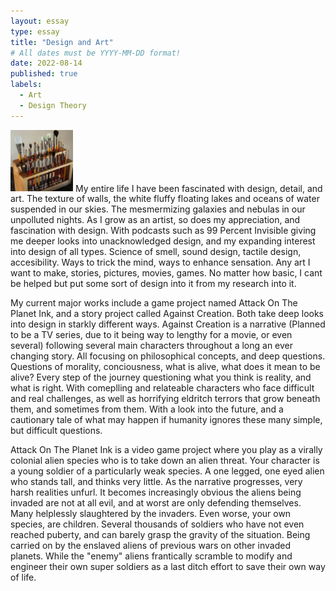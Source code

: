 ```yaml
---
layout: essay
type: essay
title: "Design and Art"
# All dates must be YYYY-MM-DD format!
date: 2022-08-14
published: true
labels:
  - Art
  - Design Theory
---
```


<img width="100px" class="rounded float-start pe-4" src="../img/igniting/paintbrushes.jpg">
My entire life I have been fascinated with design, detail, and art. The texture of walls, the white fluffy floating lakes and oceans of water suspended in our skies. The mesmermizing galaxies and nebulas in our unpolluted nights. As I grow as an artist, so does my appreciation, and fascination with design. With podcasts such as 99 Percent Invisible giving me deeper looks into unacknowledged design, and my expanding interest into design of all types. Science of smell, sound design, tactile design, accesibility. Ways to trick the mind, ways to enhance sensation. Any art I want to make, stories, pictures, movies, games. No matter how basic, I cant be helped but put some sort of design into it from my research into it.

My current major works include a game project named Attack On The Planet Ink, and a story project called Against Creation. Both take deep looks into design in starkly different ways. Against Creation is a narrative (Planned to be a TV series, due to it being way to lengthy for a movie, or even several) following several main characters throughout a long an ever changing story. All focusing on philosophical concepts, and deep questions. Questions of morality, conciousness, what is alive, what does it mean to be alive? Every step of the journey questioning what you think is reality, and what is right. With comeplling and relateable characters who face difficult and real challenges, as well as horrifying eldritch terrors that grow beneath them, and sometimes from them. With a look into the future, and a cautionary tale of what may happen if humanity ignores these many simple, but difficult questions.

Attack On The Planet Ink is a video game project where you play as a virally colonial alien species who is to take down an alien threat. Your character is a young soldier of a particularly weak species. A one legged, one eyed alien who stands tall, and thinks very little. As the narrative progresses, very harsh realities unfurl. It becomes increasingly obvious the aliens being invaded are not at all evil, and at worst are only defending themselves. Many helplessly slaughtered by the invaders. Even worse, your own species, are children. Several thousands of soldiers who have not even reached puberty, and can barely grasp the gravity of the situation. Being carried on by the enslaved aliens of previous wars on other invaded planets. While the "enemy" aliens frantically scramble to modify and engineer their own super soldiers as a last ditch effort to save their own way of life.
